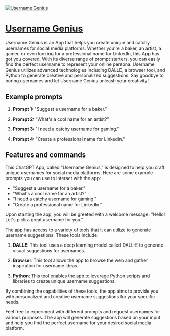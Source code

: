 [![Username Genius](https://files.oaiusercontent.com/file-GX6pb2E4qttLkr2keBzsWLme?se=2123-10-16T04%3A17%3A05Z&sp=r&sv=2021-08-06&sr=b&rscc=max-age%3D31536000%2C%20immutable&rscd=attachment%3B%20filename%3D6586e6fb-9726-4ec0-b30b-832c356061d8.png&sig=XKcWd4HQsOSUCFT2flMzm6FApAzPJdB9/Kkc1fgNxbs%3D)](https://chat.openai.com/g/g-2qyTpg91g-username-genius)

# [Username Genius](https://chat.openai.com/g/g-2qyTpg91g-username-genius)

Username Genius is an App that helps you create unique and catchy usernames for social media platforms. Whether you're a baker, an artist, a gamer, or even looking for a professional name for LinkedIn, this App has got you covered. With its diverse range of prompt starters, you can easily find the perfect username to represent your online persona. Username Genius utilizes advanced technologies including DALLE, a browser tool, and Python to generate creative and personalized suggestions. Say goodbye to boring usernames and let Username Genius unleash your creativity!

## Example prompts

1. **Prompt 1:** "Suggest a username for a baker."

2. **Prompt 2:** "What's a cool name for an artist?"

3. **Prompt 3:** "I need a catchy username for gaming."

4. **Prompt 4:** "Create a professional name for LinkedIn."

## Features and commands

This ChatGPT App, called "Username Genius," is designed to help you craft unique usernames for social media platforms. Here are some example prompts you can use to interact with the app:

- "Suggest a username for a baker."
- "What's a cool name for an artist?"
- "I need a catchy username for gaming."
- "Create a professional name for LinkedIn."

Upon starting the app, you will be greeted with a welcome message: "Hello! Let's pick a great username for you."

The app has access to a variety of tools that it can utilize to generate username suggestions. These tools include:

1. **DALLE**: This tool uses a deep learning model called DALL-E to generate visual suggestions for usernames.

2. **Browser**: This tool allows the app to browse the web and gather inspiration for username ideas.

3. **Python**: This tool enables the app to leverage Python scripts and libraries to create unique username suggestions.

By combining the capabilities of these tools, the app aims to provide you with personalized and creative username suggestions for your specific needs.

Feel free to experiment with different prompts and request usernames for various purposes. The app will generate suggestions based on your input and help you find the perfect username for your desired social media platform.